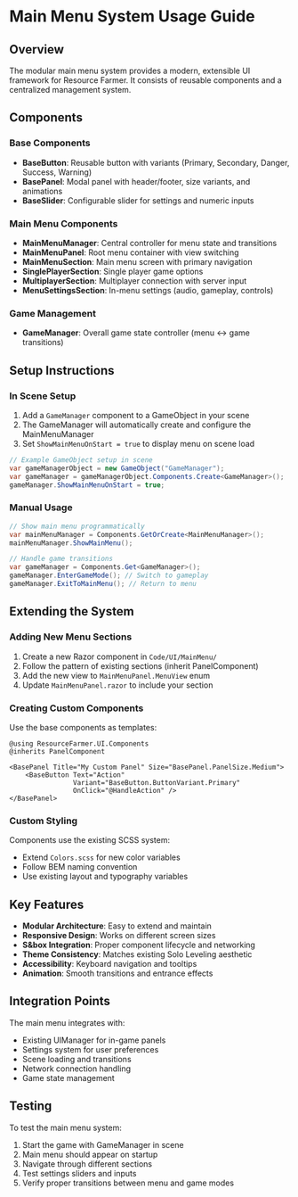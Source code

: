 # Main Menu System Usage Guide

## Overview

The modular main menu system provides a modern, extensible UI framework for Resource Farmer. It consists of reusable components and a centralized management system.

## Components

### Base Components

- **BaseButton**: Reusable button with variants (Primary, Secondary, Danger, Success, Warning)
- **BasePanel**: Modal panel with header/footer, size variants, and animations
- **BaseSlider**: Configurable slider for settings and numeric inputs

### Main Menu Components

- **MainMenuManager**: Central controller for menu state and transitions
- **MainMenuPanel**: Root menu container with view switching
- **MainMenuSection**: Main menu screen with primary navigation
- **SinglePlayerSection**: Single player game options
- **MultiplayerSection**: Multiplayer connection with server input
- **MenuSettingsSection**: In-menu settings (audio, gameplay, controls)

### Game Management

- **GameManager**: Overall game state controller (menu ↔ game transitions)

## Setup Instructions

### In Scene Setup

1. Add a `GameManager` component to a GameObject in your scene
2. The GameManager will automatically create and configure the MainMenuManager
3. Set `ShowMainMenuOnStart = true` to display menu on scene load

```csharp
// Example GameObject setup in scene
var gameManagerObject = new GameObject("GameManager");
var gameManager = gameManagerObject.Components.Create<GameManager>();
gameManager.ShowMainMenuOnStart = true;
```

### Manual Usage

```csharp
// Show main menu programmatically
var mainMenuManager = Components.GetOrCreate<MainMenuManager>();
mainMenuManager.ShowMainMenu();

// Handle game transitions
var gameManager = Components.Get<GameManager>();
gameManager.EnterGameMode(); // Switch to gameplay
gameManager.ExitToMainMenu(); // Return to menu
```

## Extending the System

### Adding New Menu Sections

1. Create a new Razor component in `Code/UI/MainMenu/`
2. Follow the pattern of existing sections (inherit PanelComponent)
3. Add the new view to `MainMenuPanel.MenuView` enum
4. Update `MainMenuPanel.razor` to include your section

### Creating Custom Components

Use the base components as templates:

```razor
@using ResourceFarmer.UI.Components
@inherits PanelComponent

<BasePanel Title="My Custom Panel" Size="BasePanel.PanelSize.Medium">
    <BaseButton Text="Action"
                Variant="BaseButton.ButtonVariant.Primary"
                OnClick="@HandleAction" />
</BasePanel>
```

### Custom Styling

Components use the existing SCSS system:

- Extend `Colors.scss` for new color variables
- Follow BEM naming convention
- Use existing layout and typography variables

## Key Features

- **Modular Architecture**: Easy to extend and maintain
- **Responsive Design**: Works on different screen sizes
- **S&box Integration**: Proper component lifecycle and networking
- **Theme Consistency**: Matches existing Solo Leveling aesthetic
- **Accessibility**: Keyboard navigation and tooltips
- **Animation**: Smooth transitions and entrance effects

## Integration Points

The main menu integrates with:

- Existing UIManager for in-game panels
- Settings system for user preferences
- Scene loading and transitions
- Network connection handling
- Game state management

## Testing

To test the main menu system:

1. Start the game with GameManager in scene
2. Main menu should appear on startup
3. Navigate through different sections
4. Test settings sliders and inputs
5. Verify proper transitions between menu and game modes
